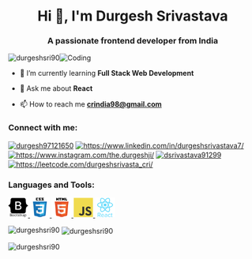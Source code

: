 <h1 align="center">Hi 👋, I'm Durgesh Srivastava</h1>
<h3 align="center">A passionate frontend developer from India</h3>

<img align="right" alt="Coding" width="400" src="https://media.tenor.com/rePDfDWO3XoAAAAd/hacking.gif">


<p align="left"> <img src="https://komarev.com/ghpvc/?username=durgeshsri90&label=Profile%20views&color=0e75b6&style=flat" alt="durgeshsri90" /> </p>

- 🌱 I’m currently learning **Full Stack Web Development**

- 💬 Ask me about **React**

- 📫 How to reach me **crindia98@gmail.com**

<h3 align="left">Connect with me:</h3>
<p align="left">
<a href="https://twitter.com/durgesh97121650" target="blank"><img align="center" src="https://raw.githubusercontent.com/rahuldkjain/github-profile-readme-generator/master/src/images/icons/Social/twitter.svg" alt="durgesh97121650" height="30" width="40" /></a>
<a href="https://linkedin.com/in/https://www.linkedin.com/in/durgeshsrivastava7/" target="blank"><img align="center" src="https://raw.githubusercontent.com/rahuldkjain/github-profile-readme-generator/master/src/images/icons/Social/linked-in-alt.svg" alt="https://www.linkedin.com/in/durgeshsrivastava7/" height="30" width="40" /></a>
<a href="https://instagram.com/https://www.instagram.com/the.durgeshji/" target="blank"><img align="center" src="https://raw.githubusercontent.com/rahuldkjain/github-profile-readme-generator/master/src/images/icons/Social/instagram.svg" alt="https://www.instagram.com/the.durgeshji/" height="30" width="40" /></a>
<a href="https://medium.com/dsrivastava91299" target="blank"><img align="center" src="https://raw.githubusercontent.com/rahuldkjain/github-profile-readme-generator/master/src/images/icons/Social/medium.svg" alt="dsrivastava91299" height="30" width="40" /></a>
<a href="https://www.leetcode.com/https://leetcode.com/durgeshsrivasta_cri/" target="blank"><img align="center" src="https://raw.githubusercontent.com/rahuldkjain/github-profile-readme-generator/master/src/images/icons/Social/leet-code.svg" alt="https://leetcode.com/durgeshsrivasta_cri/" height="30" width="40" /></a>
</p>

<h3 align="left">Languages and Tools:</h3>
<p align="left"> <a href="https://getbootstrap.com" target="_blank" rel="noreferrer"> <img src="https://raw.githubusercontent.com/devicons/devicon/master/icons/bootstrap/bootstrap-plain-wordmark.svg" alt="bootstrap" width="40" height="40"/> </a> <a href="https://www.w3schools.com/css/" target="_blank" rel="noreferrer"> <img src="https://raw.githubusercontent.com/devicons/devicon/master/icons/css3/css3-original-wordmark.svg" alt="css3" width="40" height="40"/> </a> <a href="https://www.w3.org/html/" target="_blank" rel="noreferrer"> <img src="https://raw.githubusercontent.com/devicons/devicon/master/icons/html5/html5-original-wordmark.svg" alt="html5" width="40" height="40"/> </a> <a href="https://developer.mozilla.org/en-US/docs/Web/JavaScript" target="_blank" rel="noreferrer"> <img src="https://raw.githubusercontent.com/devicons/devicon/master/icons/javascript/javascript-original.svg" alt="javascript" width="40" height="40"/> </a> <a href="https://reactjs.org/" target="_blank" rel="noreferrer"> <img src="https://raw.githubusercontent.com/devicons/devicon/master/icons/react/react-original-wordmark.svg" alt="react" width="40" height="40"/> </a> </p>

<p><img align="left" src="https://github-readme-stats.vercel.app/api/top-langs?username=durgeshsri90&show_icons=true&locale=en&layout=compact" alt="durgeshsri90" /></p>

<p>&nbsp;<img align="center" src="https://github-readme-stats.vercel.app/api?username=durgeshsri90&show_icons=true&locale=en" alt="durgeshsri90" /></p>

<p><img align="center" src="https://github-readme-streak-stats.herokuapp.com/?user=durgeshsri90&" alt="durgeshsri90" /></p>

